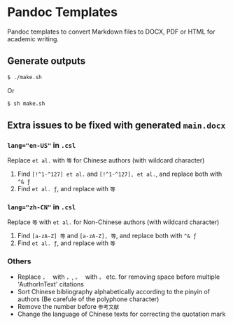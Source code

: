 # Pandoc Templates

Pandoc templates to convert Markdown files to DOCX, PDF or HTML for academic writing.

## Generate outputs

```sh
$ ./make.sh
```

Or

```sh
$ sh make.sh
```

## Extra issues to be fixed with generated `main.docx`

### `lang="en-US"` in `.csl`

Replace `et al.` with `等` for Chinese authors (with wildcard character)

1. Find `[!^1-^127] et al.` and `[!^1-^127], et al.`, and replace both with `^& ƒ`
2. Find `et al. ƒ`, and replace with `等`

### `lang="zh-CN"` in `.csl`

Replace `等` with `et al.` for Non-Chinese authors (with wildcard character)

1. Find `[a-zA-Z] 等` and `[a-zA-Z], 等`, and replace both with `^& ƒ`
2. Find `et al. ƒ`, and replace with `等`

### Others

- Replace `， ` with `，`, `。 ` with `。` etc. for removing space before multiple 'AuthorInText' citations 
- Sort Chinese bibliography alphabetically according to the pinyin of authors (Be carefule of the polyphone character)
- Remove the number before `参考文献`
- Change the language of Chinese texts for correcting the quotation mark
